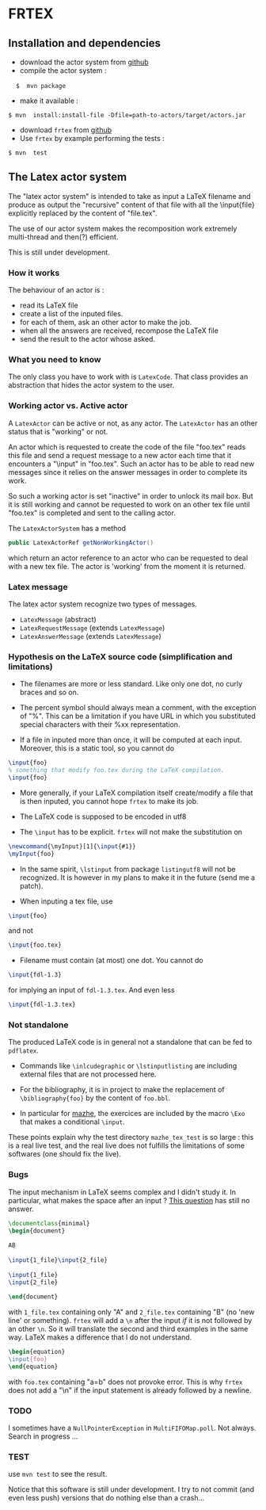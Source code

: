 #  FRTEX

## Installation and dependencies

* download the actor system from [github](https://github.com/LaurentClaessens/actors)
* compile the actor system :
<pre> <code> $  mvn package   </code>  </pre>
* make it available :
<pre><code>$ mvn  install:install-file -Dfile=path-to-actors/target/actors.jar</code></pre>
* download `frtex` from [github](https://github.com/LaurentClaessens/frtex)
* Use `frtex` by example performing the tests :
<pre><code>$ mvn  test</code></pre>


## The Latex actor system

The "latex actor system" is intended to take as input a LaTeX filename and produce as output the "recursive" content of that file with all the \input{file} explicitly replaced by the content of "file.tex". 

The use of our actor system makes the recomposition work extremely multi-thread and then(?) efficient.

This is still under development.

### How it works

The behaviour of an actor is :

- read its LaTeX file
- create a list of the inputed files.
- for each of them, ask an other actor to make the job.
- when all the answers are received, recompose the LaTeX file
- send the result to the actor whose asked.

### What you need to know

The only class you have to work with is `LatexCode`. That class provides an abstraction that hides the actor system to the user.

### Working actor vs. Active actor

A `LatexActor` can be active or not, as any actor. The `LatexActor` has an other status that is "working" or not.

An actor which is requested to create the code of the file "foo.tex" reads this file and send a request message to a new actor each time that it encounters a "\input" in "foo.tex". Such an actor has to be able to read new messages since it relies on the answer messages in order to complete its work.

So such a working actor is set "inactive" in order to unlock its mail box. But it is still working and cannot be requested to work on an other tex file until "foo.tex" is completed and sent to the calling actor.

The `LatexActorSystem` has a method 

```java
public LatexActorRef getNonWorkingActor()
```
which return an actor reference to an actor who can be requested to deal with a new tex file. The actor is 'working' from the moment it is returned.

### Latex message

The latex actor system recognize two types of messages.

* `LatexMessage` (abstract)
* `LatexRequestMessage` (extends `LatexMessage`)
* `LatexAnswerMessage` (extends `LatexMessage`)

### Hypothesis on the LaTeX source code (simplification and limitations)

* The filenames are more or less standard. Like only one dot, no curly braces and so on.

* The percent symbol should always mean a comment, with the exception of "\%". This can be a limitation if you have URL in which you substituted special characters with their %xx representation.

* If a file in inputed more than once, it will be computed at each input. Moreover, this is a static tool, so you cannot do
```latex
\input{foo}
% something that modify foo.tex during the LaTeX compilation.
\input{foo}
```

* More generally, if your LaTeX compilation itself create/modify a file that is then inputed, you cannot hope `frtex` to make its job.

* The LaTeX code is supposed to be encoded in utf8

* The `\input` has to be explicit. `frtex` will not make the substitution on
```latex
\newcommand{\myInput}[1]{\input{#1}}
\myInput{foo}
```

* In the same spirit, `\lstinput` from package `listingutf8` will not be recognized. It is however in my plans to make it in the future (send me a patch).

* When inputing a tex file, use
```latex
\input{foo}
```
and not
```latex
\input{foo.tex}
```
 * Filename must contain (at most) one dot. You cannot do
```latex
\input{fdl-1.3}
```
for implying an input of `fdl-1.3.tex`. And even less
```latex
\input{fdl-1.3.tex}
```

### Not standalone

The produced LaTeX code is in general not a standalone that can be fed to `pdflatex`. 

* Commands like `\inlcudegraphic` or `\lstinputlisting` are including external files that are not processed here. 

* For the bibliography, it is in project to make the replacement of `\bibliography{foo}` by the content of `foo.bbl`.

* In particular for [mazhe](https://github.com/LaurentClaessens/mazhe), the exercices are included by the macro `\Exo` that makes a conditional `\input`.

These points explain why the test directory `mazhe_tex_test` is so large : this is a real live test, and the real live does not fulfills the limitations of some softwares (one should fix the live).

### Bugs

The input mechanism in LaTeX seems complex and I didn't study it. In particular, what makes the space after an input ? [This question](http://tex.stackexchange.com/questions/317361/how-does-input-adds-a-space) has still no answer.

```latex
\documentclass{minimal}     
\begin{document}            
                            
AB                          
                            
\input{1_file}\input{2_file}
                            
\input{1_file}              
\input{2_file}              
                            
\end{document}              
```

with `1_file.tex` containing only "A" and `2_file.tex` containing "B" (no 'new line' or something). `frtex` will add a `\n` after the input *if* it is not followed by an other `\n`. So it will translate the second and third examples in the same way. LaTeX makes a difference that I do not understand.

```latex
\begin{equation}
\input{foo}
\end{equation}
```
with `foo.tex` containing "a=b" does not provoke error. This is why `frtex` does not add a "\n" if the input statement is already followed by a newline.


### TODO

I sometimes have a `NullPointerException` in `MultiFIFOMap.poll`. Not always. Search in progress ...

### TEST

use `mvn test` to see the result.

Notice that this software is still under development. I try to not commit (and even less push) versions that do nothing else than a crash...
